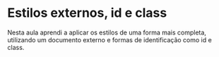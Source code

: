 # Estilos externos, id e class

Nesta aula aprendi a aplicar os estilos de uma forma mais completa, utilizando um documento externo e formas de identificação como id e class.
